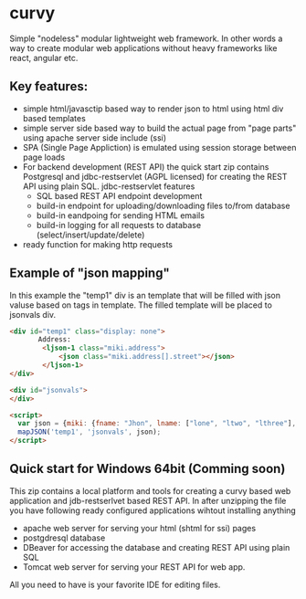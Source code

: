 # curvy
Simple "nodeless" modular lightweight web framework. In other words a way to create modular web applications without heavy frameworks like react, angular etc.
  
## Key features:
* simple html/javasctip based way to render json to html using html div based templates
* simple server side based way to build the actual page from "page parts" using apache server side include (ssi)
* SPA (Single Page Appliction) is emulated using session storage between page loads
* For backend development (REST API) the quick start zip contains Postgresql and jdbc-restservlet (AGPL licensed) for creating the REST API using plain SQL. jdbc-restservlet features
  * SQL based REST API endpoint development
  * build-in endpoint for uploading/downloading files to/from database
  * build-in eandpoing for sending HTML emails
  * build-in logging for all requests to database (select/insert/update/delete)
* ready function for making http requests
  
  
  
## Example of "json mapping"
In this example the "temp1" div is an template that will be filled with json valuse based on tags in template. The filled template will be placed to jsonvals div.

```html
<div id="temp1" class="display: none">
       Address: 
        <ljson-1 class="miki.address">
            <json class="miki.address[].street"></json>
        </ljson-1>
</div>

<div id="jsonvals">
</div>

<script>
  var json = {miki: {fname: "Jhon", lname: ["lone", "ltwo", "lthree"], address : [{street : "Codingstreet 3"}]}}
  mapJSON('temp1', 'jsonvals', json);
</script>  

```
  
## Quick start for Windows 64bit (Comming soon)
This zip contains a local platform and tools for creating a curvy based web application and jdb-restserlvet based REST API. In after unzipping the file you have following ready configured applications wihtout installing anything
* apache web server for serving your html (shtml for ssi) pages
* postgdresql database 
* DBeaver for accessing the database and creating REST API using plain SQL
* Tomcat web server for serving your REST API for web app.
  
All you need to have is your favorite IDE for editing files.
  
  


